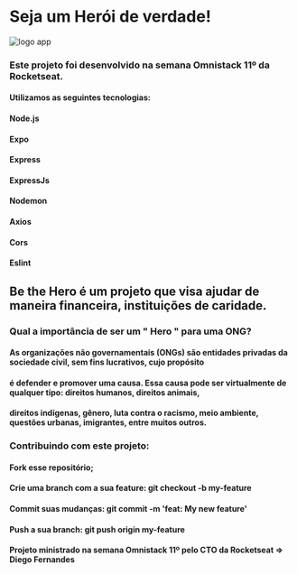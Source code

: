                                                   

# Seja um Herói de verdade!


![logo app](https://github.com/LeoHenriqueLuz/Be-The-Hero_semanaOmnistack11/blob/master/logo-app.jpg)

### Este projeto foi desenvolvido na semana Omnistack 11º da Rocketseat.

#### Utilizamos as seguintes tecnologias:

#### Node.js
#### Expo
#### Express
#### ExpressJs
#### Nodemon
#### Axios
#### Cors
#### Eslint

## Be the Hero é um projeto que visa ajudar de maneira financeira, instituições de caridade.

### Qual a importância de ser um " Hero " para uma ONG?

#### As organizações não governamentais (ONGs) são entidades privadas da sociedade civil, sem fins lucrativos, cujo propósito
#### é defender e promover uma causa. Essa causa pode ser virtualmente de qualquer tipo: direitos humanos, direitos animais, 
#### direitos indígenas, gênero, luta contra o racismo, meio ambiente, questões urbanas, imigrantes, entre muitos outros.

### Contribuindo com este projeto:
#### Fork esse repositório;
#### Crie uma branch com a sua feature: git checkout -b my-feature
#### Commit suas mudanças: git commit -m 'feat: My new feature'
#### Push a sua branch: git push origin my-feature

#### Projeto ministrado na semana Omnistack 11º pelo CTO da Rocketseat => Diego Fernandes




                  

                            


